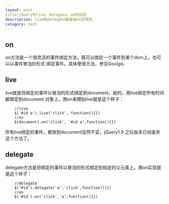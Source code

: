 ```yaml
--- 
layout: post
title:jQuery中live，delegate，on的区别 
description: live和delegate都是由on实现的
category: tech
---
```


## on
on方法是一个很灵活的事件绑定方法，既可以绑定一个事件到某个dom上，也可以以事件冒泡的形式
绑定事件。具体使用方法，参见Goolge。

## live

live就是将绑定的事件以冒泡的形式绑定到document，是的，用live绑定所有时间都绑定到document
对象上。用on来模拟live就是这个样子：

```
    //live
    $('#id a').live('click', function(){})
    //on
    $(document).on('click', '#id a',function(){})
```
所有live绑定的事件，都放到document显然不妥，jQuery1.9 之后版本已经废弃这个方法了。

## delegate

delegate方法是将绑定的事件以冒泡的形式绑定到指定的父元素上。用on实现就是这个样子：

```
    //delegate
    $('#id').delegate('a','click',function(){})
    //on
    $('#id').on('click','a',function(){})
```
